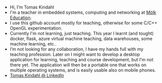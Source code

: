 - Hi, I’m Tomas Kindahl
- I'm a teacher in embedded systems, computing and networking at [Mölk Education](https://www.molk.se/).
- I use this github account mostly for teaching, otherwise for some C/C++ OpenGL experimentation.
- Currently I'm not learning, just teaching. This year I learnt (and tought) docker, flask,
  azure virtual machine teaching, data warehouses, some machine learning, etc..
- I’m not looking for any collaboration, I have my hands full with my teaching profession.
  Later on I might want to develop a desktop application for learning, teaching and course development,
  but I'm not there yet. The application will then be a portable one that works on multiple operating
  systems, and is easily usable also on mobile phones.
- [Tomas Kindahl @ LinkedIn](https://www.linkedin.com/in/tomas-kindahl-8a2755b0/)

<!---
TomasKindahl/TomasKindahl is a ✨ special ✨ repository because its `README.md` (this file) appears on your GitHub profile.
You can click the Preview link to take a look at your changes.
--->
